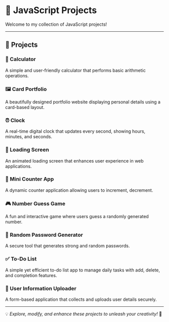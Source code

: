 ﻿# 🚀 JavaScript Projects

Welcome to my collection of JavaScript projects! 

---

## 📌 Projects

### 🎯 Calculator
A simple and user-friendly calculator that performs basic arithmetic operations.

### 🖼️ Card Portfolio
A beautifully designed portfolio website displaying personal details using a card-based layout.

### ⏰ Clock
A real-time digital clock that updates every second, showing hours, minutes, and seconds.

### 🔄 Loading Screen
An animated loading screen that enhances user experience in web applications.

### 🔢 Mini Counter App
A dynamic counter application allowing users to increment, decrement.

### 🎮 Number Guess Game
A fun and interactive game where users guess a randomly generated number.

### 🔐 Random Password Generator
A secure tool that generates strong and random passwords.

### ✅ To-Do List
A simple yet efficient to-do list app to manage daily tasks with add, delete, and completion features.

### 📂 User Information Uploader
A form-based application that collects and uploads user details securely.

---

💡 *Explore, modify, and enhance these projects to unleash your creativity!* 🚀


